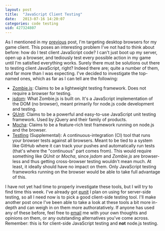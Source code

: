 ```yaml
---
layout: post
title:  "JavaScript Client Testing"
date:   2013-07-16 14:20:07
categories: code testing
uid: 427324807
---
```


As I mentioned in my [previous]({{page.previous.url}}) post, I'm targeting
desktop browsers for my game client. This poses an interesting problem I've not
had to think about before: how do I test client JavaScript code? I can't just
boot up my server, open up a browser, and tediously test every possible action in
my game until I'm satisfied everything works. Surely there must be solutions out
there to testing client JavaScript, right? Indeed there are; quite a number of
them, and far more than I was expecting. I've decided to investigate the
top-named ones, which as far as I can tell are the following:

- [Zombie.js](http://zombie.labnotes.org/): Claims to be a lightweight testing
  framework. Does not require a browser for testing.
- [jsdom](https://github.com/tmpvar/jsdom): What Zombie.js is built on. It's a
  JavaScript implementation of the DOM (no browser), meant primarily for node.js
  code development and testing.
- [QUnit](http://qunitjs.com/): Claims to be a powerful and easy-to-use
  JavaScript unit testing framework. Used by jQuery and their family of
  products.
- [Mocha](http://visionmedia.github.io/mocha/): Claims to be a feature-rich test
  framework running on node.js and the browser.
- [Testling](https://ci.testling.com/) (Supplemental): A continuous-integration
  (CI) tool that runs your browser tests against all browsers. Meant to be tied
  to a system like GitHub where it can track your pushes and automatically run
  tests (that's where the "continuous" part comes from). This would require
  something like _QUnit_ or _Mocha_, since _jsdom_ and _Zombie.js_ are
  browser-less and thus getting cross-browser testing wouldn't mean much. At
  least, it ideally should have no impact on them. Only JavaScript testing
  frameworks running on the browser would be able to take full advantage of
  this.

I have not yet had time to properly investigate these tools, but I will try to
find time this week. I've already got
[eunit](http://www.erlang.org/doc/apps/eunit/chapter.html) I plan on using for
server-side testing, so all I need now is to pick a good client-side testing
tool. I'll make another post once I've been able to take a look at these tools a
bit more in-depth and can weigh in on them more authoratatively. If anyone has
used any of these before, feel free to
[email](mailto:kolorahl@gmail.com?subject=JavaScript+Testing) me with your own
thoughts and opinions on them, or any outstanding alternatives you've come
across. Remember: this is for client-side JavaScript testing and **not** node.js
testing.
